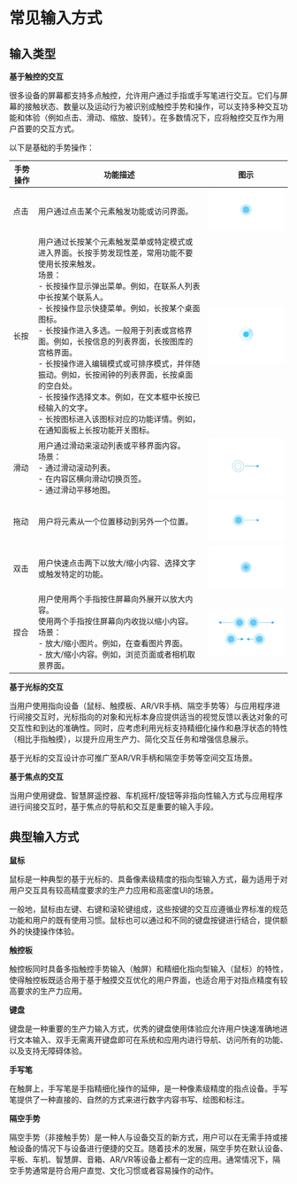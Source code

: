 # 常见输入方式


## 输入类型

**基于触控的交互**

很多设备的屏幕都支持多点触控，允许用户通过手指或手写笔进行交互。它们与屏幕的接触状态、数量以及运动行为被识别成触控手势和操作，可以支持多种交互功能和体验（例如点击、滑动、缩放、旋转）。在多数情况下，应将触控交互作为用户首要的交互方式。

以下是基础的手势操作：

  | **手势操作** | **功能描述** | **图示** | 
| -------- | -------- | -------- |
| 点击 | 用户通过点击某个元素触发功能或访问界面。 | ![zh-cn_image_0000001291916533](figures/zh-cn_image_0000001291916533.png) | 
| 长按 | 用户通过长按某个元素触发菜单或特定模式或进入界面。长按手势发现性差，常用功能不要使用长按来触发。<br/>场景：<br/>-&nbsp;长按操作显示弹出菜单。例如，在联系人列表中长按某个联系人。<br/>-&nbsp;长按操作显示快捷菜单。例如，长按某个桌面图标。<br/>-&nbsp;长按操作进入多选。一般用于列表或宫格界面。例如，长按信息的列表界面，长按图库的宫格界面。<br/>-&nbsp;长按操作进入编辑模式或可排序模式，并伴随振动。例如，长按闹钟的列表界面，长按桌面的空白处。<br/>-&nbsp;长按操作选择文本。例如，在文本框中长按已经输入的文字。<br/>-&nbsp;长按图标进入该图标对应的功能详情。例如，在通知面板上长按功能开关图标。 | ![zh-cn_image_0000001245596752](figures/zh-cn_image_0000001245596752.png) | 
| 滑动 | 用户通过滑动来滚动列表或平移界面内容。<br/>场景：<br/>-&nbsp;通过滑动滚动列表。<br/>-&nbsp;在内容区横向滑动切换页签。<br/>-&nbsp;通过滑动平移地图。 | ![zh-cn_image_0000001245437476](figures/zh-cn_image_0000001245437476.png) | 
| 拖动 | 用户将元素从一个位置移动到另外一个位置。 | ![zh-cn_image_0000001291557665](figures/zh-cn_image_0000001291557665.png) | 
| 双击 | 用户快速点击两下以放大/缩小内容、选择文字或触发特定的功能。 | ![zh-cn_image_0000001245277712](figures/zh-cn_image_0000001245277712.png) | 
| 捏合 | 用户使用两个手指按住屏幕向外展开以放大内容。<br/>使用两个手指按住屏幕向内收拢以缩小内容。<br/>场景：<br/>-&nbsp;放大/缩小图片。例如，在查看图片界面。<br/>-&nbsp;放大/缩小内容。例如，浏览页面或者相机取景界面。 | ![zh-cn_image_0000001291677093](figures/zh-cn_image_0000001291677093.png) | 

**基于光标的交互**

当用户使用指向设备（鼠标、触摸板、AR/VR手柄、隔空手势等）与应用程序进行间接交互时，光标指向的对象和光标本身应提供适当的视觉反馈以表达对象的可交互性和到达的准确性。同时，应考虑利用光标支持精细化操作和悬浮状态的特性（相比手指触摸），以提升应用生产力、简化交互任务和增强信息展示。

基于光标的交互设计亦可推广至AR/VR手柄和隔空手势等空间交互场景。

**基于焦点的交互**

当用户使用键盘、智慧屏遥控器、车机摇杆/旋钮等非指向性输入方式与应用程序进行间接交互时，基于焦点的导航和交互是重要的输入手段。


## 典型输入方式

**鼠标**

鼠标是一种典型的基于光标的、具备像素级精度的指向型输入方式，最为适用于对用户交互具有较高精度要求的生产力应用和高密度UI的场景。

一般地，鼠标由左键、右键和滚轮键组成，这些按键的交互应遵循业界标准的规范功能和用户的既有使用习惯。鼠标也可以通过和不同的键盘按键进行结合，提供额外的快捷操作体验。

**触控板**

触控板同时具备多指触控手势输入（触屏）和精细化指向型输入（鼠标）的特性，使得触控板既适合用于基于触摸交互优化的用户界面，也适合用于对指点精度有较高要求的生产力应用。

**键盘**

键盘是一种重要的生产力输入方式，优秀的键盘使用体验应允许用户快速准确地进行文本输入、双手无需离开键盘即可在系统和应用内进行导航、访问所有的功能、以及支持无障碍体验。

**手写笔**

在触屏上，手写笔是手指精细化操作的延伸，是一种像素级精度的指点设备。手写笔提供了一种直接的、自然的方式来进行数字内容书写、绘图和标注。

**隔空手势**

隔空手势（非接触手势）是一种人与设备交互的新方式，用户可以在无需手持或接触设备的情况下与设备进行便捷的交互。随着技术的发展，隔空手势在默认设备、平板、车机、智慧屏、音箱、AR/VR等设备上都有一定的应用。通常情况下，隔空手势通常是符合用户直觉、文化习惯或者容易操作的动作。
